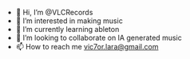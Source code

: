 - 👋 Hi, I’m @VLCRecords
- 👀 I’m interested in making music
- 🌱 I’m currently learning ableton
- 💞️ I’m looking to collaborate on IA generated music
- 📫 How to reach me vic7or.lara@gmail.com
<!---
VLCRecords/VLCRecords is a ✨ special ✨ repository because its `README.md` (this file) appears on your GitHub profile.
You can click the Preview link to take a look at your changes.
--->
